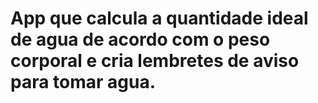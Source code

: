 # App que calcula a quantidade ideal de agua de acordo com o peso corporal e cria lembretes de aviso para tomar agua.

